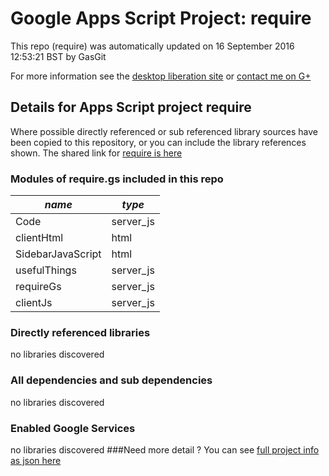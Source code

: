 # Google Apps Script Project: require
This repo (require) was automatically updated on 16 September 2016 12:53:21 BST by GasGit

For more information see the [desktop liberation site](http://ramblings.mcpher.com/Home/excelquirks/drivesdk/gettinggithubready "desktop liberation") or [contact me on G+](https://plus.google.com/+BruceMcpherson "Bruce McPherson - GDE")
## Details for Apps Script project require
Where possible directly referenced or sub referenced library sources have been copied to this repository, or you can include the library references shown. 
The shared link for [require is here](https://script.google.com/d/15sG_YzLFSH4uJuhps2kRcduDuSCtnW5ukPKWScolpP_C7OxmjQmufoVl/edit?usp=sharing "open in the GAS IDE")

### Modules of require.gs included in this repo
*name*|*type*
--- | --- 
Code| server_js
clientHtml| html
SidebarJavaScript| html
usefulThings| server_js
requireGs| server_js
clientJs| server_js
### Directly referenced libraries
no libraries discovered
### All dependencies and sub dependencies
no libraries discovered
### Enabled Google Services
no libraries discovered
###Need more detail ?
You can see [full project info as json here](info.json)

